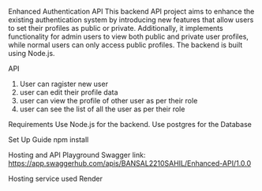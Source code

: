 Enhanced Authentication API
This backend API project aims to enhance the existing authentication system by introducing new features that allow users to set their profiles as public or private. Additionally, it implements functionality for admin users to view both public and private user profiles, while normal users can only access public profiles. The backend is built using Node.js.

API
1) User can ragister new user
2) user can edit their profile data
3) user can view the profile of other user as per their role
4) user can see the list of all the user as per their role

Requirements
Use Node.js for the backend.
Use postgres for the Database

Set Up Guide 
npm install 

Hosting and API Playground
Swagger link: https://app.swaggerhub.com/apis/BANSAL2210SAHIL/Enhanced-API/1.0.0

Hosting service used
Render
